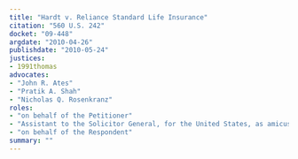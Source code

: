```yaml
---
title: "Hardt v. Reliance Standard Life Insurance"
citation: "560 U.S. 242"
docket: "09-448"
argdate: "2010-04-26"
publishdate: "2010-05-24"
justices:
- 1991thomas
advocates:
- "John R. Ates"
- "Pratik A. Shah"
- "Nicholas Q. Rosenkranz"
roles:
- "on behalf of the Petitioner"
- "Assistant to the Solicitor General, for the United States, as amicus curiae, supporting the Petitioner"
- "on behalf of the Respondent"
summary: ""
---
```


